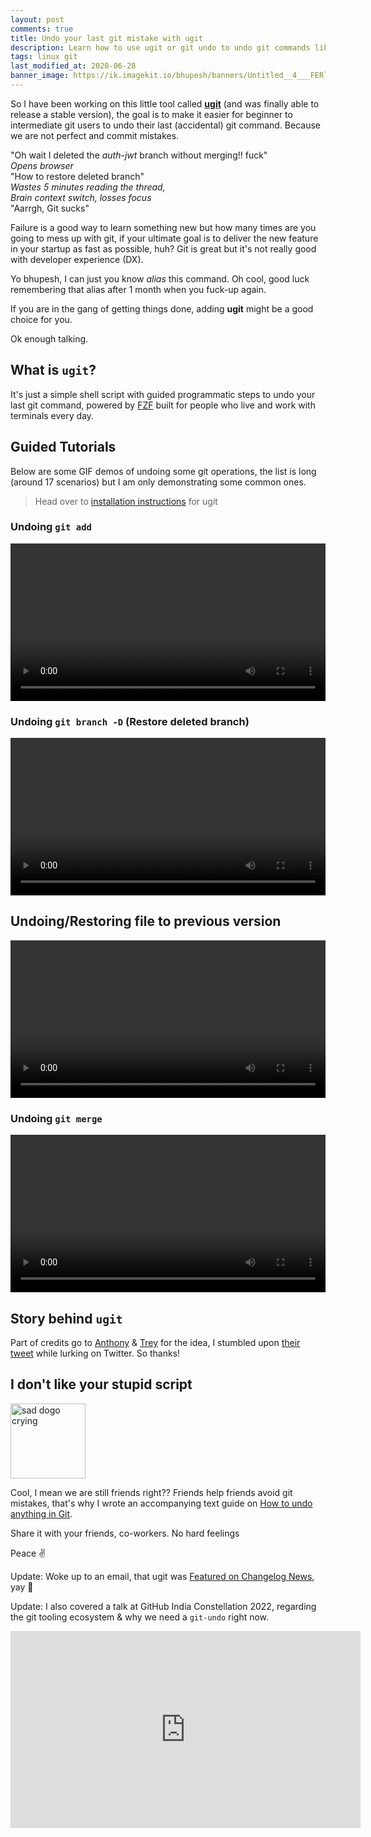 ```yaml
---
layout: post
comments: true
title: Undo your last git mistake with ugit
description: Learn how to use ugit or git undo to undo git commands like git commit, git push, git merge among many more. ugit helps you fix your last git fuck-up without any hassle
tags: linux git
last_modified_at: 2020-06-28
banner_image: https://ik.imagekit.io/bhupesh/banners/Untitled__4___FERl1OiR.png
---
```



So I have been working on this little tool called [**ugit**](https://github.com/Bhupesh-V/ugit) (and was finally able to release a stable version), the goal is to make it easier for beginner to intermediate git users to undo their last (accidental) git command.
Because we are not perfect and commit mistakes.

"Oh wait I deleted the _auth-jwt_ branch without merging!! fuck" <br>
_Opens browser_<br>
"How to restore deleted branch"<br>
_Wastes 5 minutes reading the thread,_<br>
_Brain context switch, losses focus_<br>
"Aarrgh, Git sucks"

Failure is a good way to learn something new but how many times are you going to mess up with git, if your ultimate goal is to deliver the new feature in your startup as fast as possible, huh?
Git is great but it's not really good with developer experience (DX).

Yo bhupesh, I can just you know _alias_ this command. Oh cool, good luck remembering that alias after 1 month when you fuck-up again.

If you are in the gang of getting things done, adding **ugit** might be a good choice for you.

Ok enough talking.

## What is `ugit`?

It's just a simple shell script with guided programmatic steps to undo your last git command, powered by [FZF]() built for people who live and work with terminals every day.


## Guided Tutorials

Below are some GIF demos of undoing some git operations, the list is long (around 17 scenarios) but I am only demonstrating some common ones.

> Head over to [installation instructions](https://github.com/Bhupesh-V/ugit#installation) for ugit

### Undoing `git add`

<video width="100%" controls>
  <source src="https://user-images.githubusercontent.com/34342551/121651365-29dbdc80-cab8-11eb-8c43-6d0c4b1509ad.mp4" type="video/mp4">
</video>

### Undoing `git branch -D` (Restore deleted branch)

<video width="100%" controls>
  <source src="https://user-images.githubusercontent.com/34342551/121650985-c487eb80-cab7-11eb-9b6a-9257fa704d1c.mp4" type="video/mp4">
</video>

## Undoing/Restoring file to previous version

<video width="100%" controls>
  <source src="https://drive.google.com/uc?export=view&id=1BrUdWc9EbPtuUHZfNIyfLT0NSBu802RR" type="video/mp4">
</video>

### Undoing `git merge`

<video width="100%" controls>
  <source src="https://user-images.githubusercontent.com/34342551/121651071-d9fd1580-cab7-11eb-929d-d9359a64f0eb.mp4" type="video/mp4">
</video>


## Story behind `ugit`

Part of credits go to [Anthony](https://twitter.com/anthonypjshaw) & [Trey](https://twitter.com/treyhunner) for the idea, I stumbled upon [their tweet](https://twitter.com/anthonypjshaw/status/1377162020554874886?s=20) while lurking on Twitter.
So thanks!

## I don't like your stupid script

<img alt="sad dogo crying" height="120px" src="https://ik.imagekit.io/bhupesh/blog_content_pics/sed-doggo_e7RD-mM7L.webp">

Cool, I mean we are still friends right??
Friends help friends avoid git mistakes, that's why I wrote an accompanying text guide on [How to undo anything in Git](https://bhupesh.gitbook.io/notes/git/how-to-undo-anything-in-git).

Share it with your friends, co-workers. No hard feelings

Peace ✌️

Update: Woke up to an email, that ugit was [Featured on Changelog News](https://changelog.com/news/ugit-helps-you-undo-your-last-git-command-with-grace-8X6L#discussion), yay 🎉️

Update: I also covered a talk at GitHub India Constellation 2022, regarding the git tooling ecosystem & why we need a `git-undo` right now.

<center>
<iframe width="560" height="315" src="https://www.youtube.com/embed/jpR9BMFmh4Y?start=15240" title="YouTube video player" frameborder="0" allow="accelerometer; autoplay; clipboard-write; encrypted-media; gyroscope; picture-in-picture" allowfullscreen></iframe>
</center>
